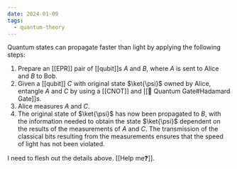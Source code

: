 ```yaml
---
date: 2024-01-09
tags:
  - quantum-theory
---
```

Quantum states can propagate faster than light by applying the following steps:

1. Prepare an [[EPR]] pair of [[qubit]]s $A$ and $B$, where $A$ is sent to Alice and $B$ to Bob.
2. Given a [[qubit]] $C$ with original state $\ket{\psi}$ owned by Alice, entangle $A$ and $C$ by using a [[CNOT]] and [[📘 Quantum Gate#Hadamard Gate]]s. 
3. Alice measures $A$ and $C$.
4. The original state of $\ket{\psi}$ has now been propagated to $B$, with the information needed to obtain the state $\ket{\psi}$ dependent on the results of the measurements of $A$ and $C$. The transmission of the classical bits resulting from the measurements ensures that the speed of light has not been violated.

I need to flesh out the details above. [[Help me❓]].